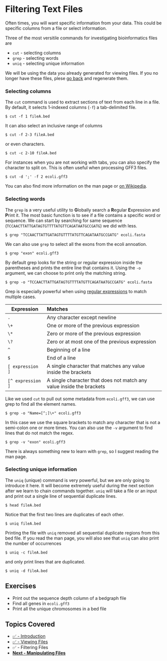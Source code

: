 # Filtering Text Files

Often times, you will want specific information from your data.
This could be specific columns from a file or select information.

Three of the most versitile commands for investigating bioinformatics files are

- `cut` - selecting columns
- `grep` - selecting words
- `uniq` - selecting unique information

We will be using the data you already generated for viewing files. If you no longer have these files, plese [go back](gnu_utils_02.md) and regenerate them.

### Selecting columns

The `cut` command is used to extract sections of text from each line in a file.
By default, it selects 1-indexed columns (`-f`) a tab-delimited file.

```
$ cut -f 1 fileA.bed
```

It can also select an inclusive range of columns

```
$ cut -f 2-3 fileA.bed
```

or even characters.

```
$ cut -c 2-10 fileA.bed
```

For instances when you are not working with tabs, you can also specify the character to split on.
This is often useful when processing GFF3 files.

```
$ cut -d ';' -f 2 ecoli.gff3
```

You can also find more information on the man page or [on Wikipedia](https://en.wikipedia.org/wiki/Cut_(Unix)).

### Selecting words

The `grep` is a very useful utility to **G**lobally search a **R**egular **E**xpression and **P**rint it.
The most basic function is to see if a file contains a specific word or sequence.
We can start by searching for same sequence (`TCCAACTTATTGATAGTGTTTTATGTTCAGATAATGCCGATG`) we did with less.

```
$ grep "TCCAACTTATTGATAGTGTTTTATGTTCAGATAATGCCGATG" ecoli.fasta
```

We can also use `grep` to select all the exons from the ecoli annoation.

```
$ grep "exon" ecoli.gff3
```

By default grep looks for the string or regular expression inside the parentheses and prints the entire line that contains it.
Using the `-o` argument, we can choose to print only the matching string. 

```
$ grep -o "TCCAACTTATTGATAGTGTTTTATGTTCAGATAATGCCGATG" ecoli.fasta
```

Grep is especially powerful when using [regular expressions](https://www.gnu.org/software/findutils/manual/html_node/find_html/grep-regular-expression-syntax.html) to match multiple cases.

| Expression | Matches |
|------------|:--------|
| `.` | Any character except newline |
| `\+` | One or more of the previous expression |
| `\*` | Zero or more of the previous expression |
| `\?` | Zero or at most one of the previous expression |
| `^` | Beginning of a line |
| `$` | End of a line |
| `[ expression ]` | A single character that matches any value inside the brackets |
| `[^ expression ]` | A single character that does not match any value inside the brackets |

Like we used `cut` to pull out some metadata from `ecoli.gff3`, we can use grep to find all the element names.

```
$ grep -o "Name=[^;]\+" ecoli.gff3
```

In this case we use the square brackets to match any character that is not a semi-colon one or more times.
You can also use the `-v` argument to find lines that do not match the regex.

```
$ grep -v "exon" ecoli.gff3
```

There is always something new to learn with `grep`, so I suggest reading the man page.

### Selecting unique information

The `uniq` (unique) command is very powerful, but we are only going to introduce it here.
It will become extremely useful during the next section after we learn to chain commands together.
`uniq` will take a file or an input and print out a single line of sequential duplicate lines.

```
$ head fileA.bed
```

Notice that the first two lines are duplicates of each other.


```
$ uniq fileA.bed
```

Printing the file with `uniq` removed all sequential duplicate regions from this bed file.
If you read the man page, you will also see that `uniq` can also print the number of occurrences

```
$ uniq -c fileA.bed
```

and only print lines that are duplicated.

```
$ uniq -d fileA.bed
```

## Exercises
- Print out the sequence depth column of a bedgraph file
- Find all genes in `ecoli.gff3`
- Print all the unique chromosomes in a bed file

## Topics Covered

* [&#9989; - Introduction](gnu_utils_01.md)
* [&#9989; - Viewing Files](gnu_utils_02.md)
* &#9989; - Filtering Files
* [**Next - Manipulating Files**](gnu_utils_04.md)
